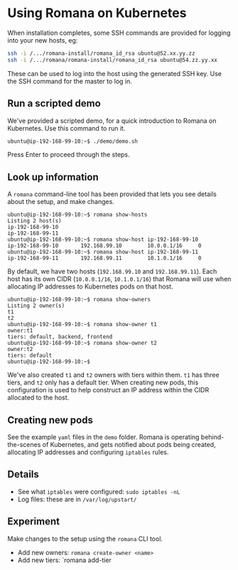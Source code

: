 # Using Romana on Kubernetes

When installation completes, some SSH commands are provided for logging into your new hosts, eg:
```bash
ssh -i /.../romana-install/romana_id_rsa ubuntu@52.xx.yy.zz
ssh -i /.../romana/romana-install/romana_id_rsa ubuntu@54.zz.yy.xx
```

These can be used to log into the host using the generated SSH key. Use the SSH command for the master to log in.

## Run a scripted demo

We've provided a scripted demo, for a quick introduction to Romana on Kubernetes. Use this command to run it.
```bash
ubuntu@ip-192-168-99-10:~$ ./demo/demo.sh 
```

Press Enter to proceed through the steps.

## Look up information

A `romana` command-line tool has been provided that lets you see details about the setup, and make changes.
```sh-session
ubuntu@ip-192-168-99-10:~$ romana show-hosts
Listing 2 host(s)
ip-192-168-99-10
ip-192-168-99-11
ubuntu@ip-192-168-99-10:~$ romana show-host ip-192-168-99-10
ip-192-168-99-10       192.168.99.10        10.0.0.1/16     0
ubuntu@ip-192-168-99-10:~$ romana show-host ip-192-168-99-11
ip-192-168-99-11       192.168.99.11        10.1.0.1/16     0
```
By default, we have two hosts (`192.168.99.10` and `192.168.99.11`). Each host has its own CIDR (`10.0.0.1/16`, `10.1.0.1/16`) that Romana will use when allocating IP addresses to Kubernetes pods on that host.

```sh-session
ubuntu@ip-192-168-99-10:~$ romana show-owners
Listing 2 owner(s)
t1                              
t2                              
ubuntu@ip-192-168-99-10:~$ romana show-owner t1
owner:t1                              
tiers: default, backend, frontend
ubuntu@ip-192-168-99-10:~$ romana show-owner t2
owner:t2                              
tiers: default
ubuntu@ip-192-168-99-10:~$ 
```

We've also created `t1` and `t2` owners with tiers within them. `t1` has three tiers, and `t2` only has a default tier.
When creating new pods, this configuration is used to help construct an IP address within the CIDR allocated to the host.

## Creating new pods

See the example `yaml` files in the `demo` folder. Romana is operating behind-the-scenes of Kubernetes, and gets notified about pods being created, allocating IP addresses and configuring `iptables` rules.

## Details

- See what `iptables` were configured: `sudo iptables -nL`
- Log files: these are in `/var/log/upstart/`

## Experiment

Make changes to the setup using the `romana` CLI tool.
- Add new owners: `romana create-owner <name>`
- Add new tiers: `romana add-tier <owner> <tier-name>


